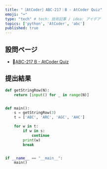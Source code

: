 ```yaml
---
title: "［AtCoder］ABC-217｜B - AtCoder Quiz"
emoji: "⌨️"
type: "tech" # tech: 技術記事 / idea: アイデア
topics: ['python', 'AtCoder', 'abc']
published: true
---
```


## 設問ページ

- 🔗[ABC-217 B - AtCoder Quiz](https://atcoder.jp/contests/abc217/tasks/abc217_b)

## 提出結果

```python
def getStringRow(N):
    return [input() for _ in range(N)]


def main():
    s = getStringRow(3)
    t = ['ABC', 'ARC', 'AGC', 'AHC']

    for w in t:
        if w in s:
            continue
        print(w)
        break


if __name__ == "__main__":
    main()
```
